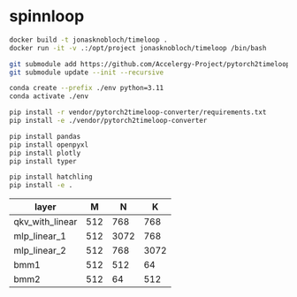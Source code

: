 # spinnloop

```bash
docker build -t jonasknobloch/timeloop .
docker run -it -v .:/opt/project jonasknobloch/timeloop /bin/bash
```

```bash
git submodule add https://github.com/Accelergy-Project/pytorch2timeloop-converter vendor/pytorch2timeloop-converter
git submodule update --init --recursive

conda create --prefix ./env python=3.11
conda activate ./env

pip install -r vendor/pytorch2timeloop-converter/requirements.txt
pip install -e ./vendor/pytorch2timeloop-converter

pip install pandas
pip install openpyxl
pip install plotly
pip install typer
 ```

```bash
pip install hatchling
pip install -e .
```

| layer           | M   | N    | K    |
|-----------------|-----|------|------|
| qkv_with_linear | 512 | 768  | 768  |
| mlp_linear_1    | 512 | 3072 | 768  |
| mlp_linear_2    | 512 | 768  | 3072 |
| bmm1            | 512 | 512  | 64   |
| bmm2            | 512 | 64   | 512  |
